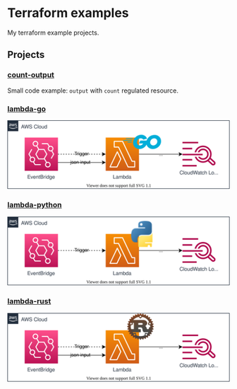 # Terraform examples

My terraform example projects.

## Projects

### [count-output](count-output)
Small code example: `output` with `count` regulated resource.

### [lambda-go](lambda-go)
![architecture](lambda-go/img/architecture.drawio.svg)

### [lambda-python](lambda-python)
![architecture](lambda-python/img/architecture.drawio.svg)

### [lambda-rust](lambda-rust)
![architecture](lambda-rust/img/architecture.drawio.svg)
